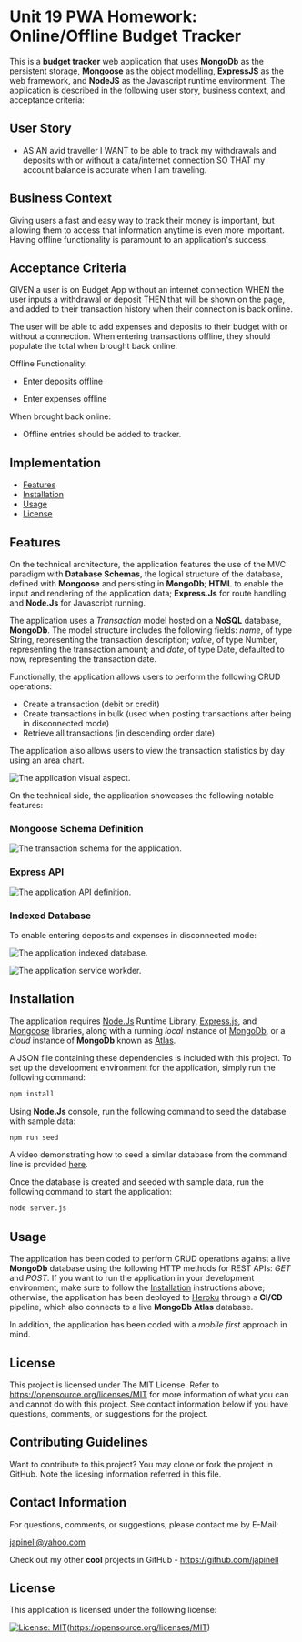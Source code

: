 # Unit 19 PWA Homework: Online/Offline Budget Tracker

This is a **budget tracker** web application that uses **MongoDb** as the persistent storage, **Mongoose** as the object modelling, **ExpressJS** as the web framework, and **NodeJS** as the Javascript runtime environment. The application is described in the following user story, business context, and acceptance criteria:

## User Story

- AS AN avid traveller
  I WANT to be able to track my withdrawals and deposits with or without a data/internet connection
  SO THAT my account balance is accurate when I am traveling.

## Business Context

Giving users a fast and easy way to track their money is important, but allowing them to access that information anytime is even more important. Having offline functionality is paramount to an application's success.

## Acceptance Criteria

GIVEN a user is on Budget App without an internet connection
WHEN the user inputs a withdrawal or deposit
THEN that will be shown on the page, and added to their transaction history when their connection is back online.

The user will be able to add expenses and deposits to their budget with or without a connection. When entering transactions offline, they should populate the total when brought back online.

Offline Functionality:

- Enter deposits offline

- Enter expenses offline

When brought back online:

- Offline entries should be added to tracker.

## Implementation

- [Features](#features)
- [Installation](#installation)
- [Usage](#usage)
- [License](#license)

## Features

On the technical architecture, the application features the use of the MVC paradigm with **Database Schemas**, the logical structure of the database, defined with **Mongoose** and persisting in **MongoDb**; **HTML** to enable the input and rendering of the application data; **Express.Js** for route handling, and **Node.Js** for Javascript running.

The application uses a _Transaction_ model hosted on a **NoSQL** database, **MongoDb**. The model structure includes the following fields: _name_, of type String, representing the transaction description; _value_, of type Number, representing the transaction amount; and _date_, of type Date, defaulted to now, representing the transaction date.

Functionally, the application allows users to perform the following CRUD operations:

- Create a transaction (debit or credit)
- Create transactions in bulk (used when posting transactions after being in disconnected mode)
- Retrieve all transactions (in descending order date)

The application also allows users to view the transaction statistics by day using an area chart.

![The application visual aspect.](./images/visual-aspect.png)

On the technical side, the application showcases the following notable features:

### Mongoose Schema Definition

![The transaction schema for the application.](./images/transaction-schema.png)

### Express API

![The application API definition.](./images/transaction-api.png)

### Indexed Database

To enable entering deposits and expenses in disconnected mode:

![The application indexed database.](./images/indexed-db.png)

![The application service workder.](./images/service-worker.png)

## Installation

The application requires [Node.Js](https://nodejs.org/en/) Runtime Library, [Express.js](https://www.npmjs.com/package/express), and [Mongoose](https://www.npmjs.com/package/mongoose) libraries, along with a running _local_ instance of [MongoDb](https://www.mongodb.com/), or a _cloud_ instance of **MongoDb** known as [Atlas](https://www.mongodb.com/cloud/atlas).

A JSON file containing these dependencies is included with this project. To set up the development environment for the application, simply run the following command:

```bash
npm install
```

Using **Node.Js** console, run the following command to seed the database with sample data:

```bash
npm run seed
```

A video demonstrating how to seed a similar database from the command line is provided [here](https://drive.google.com/file/d/1cxB7I41wX6AWwSDz2RDOpIf9_2EbgBuZ/view).

Once the database is created and seeded with sample data, run the following command to start the application:

```bash
node server.js
```

## Usage

The application has been coded to perform CRUD operations against a live **MongoDb** database using the following HTTP methods for REST APIs: _GET_ and _POST_. If you want to run the application in your development environment, make sure to follow the [Installation](#installation) instructions above; otherwise, the application has been deployed to [Heroku](https://ku-cbc-budget-tracker.herokuapp.com/) through a **CI/CD** pipeline, which also connects to a live **MongoDb Atlas** database.

In addition, the application has been coded with a _mobile first_ approach in mind.

## License

This project is licensed under The MIT License. Refer to https://opensource.org/licenses/MIT for more information of what you can and cannot do with this project. See contact information below if you have questions, comments, or suggestions for the project.

## Contributing Guidelines

Want to contribute to this project? You may clone or fork the project in GitHub. Note the licesing information referred in this file.

## Contact Information

For questions, comments, or suggestions, please contact me by E-Mail:

japinell@yahoo.com

Check out my other **cool** projects in GitHub - https://github.com/japinell

## License

This application is licensed under the following license:

[![License: MIT](https://img.shields.io/badge/License-MIT-yellow.svg)](https://opensource.org/licenses/MIT)(https://opensource.org/licenses/MIT)
